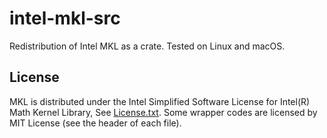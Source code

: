 # intel-mkl-src

Redistribution of Intel MKL as a crate. Tested on Linux and macOS.

## License
MKL is distributed under the Intel Simplified Software License for Intel(R) Math Kernel Library, See [License.txt](License.txt).
Some wrapper codes are licensed by MIT License (see the header of each file).
